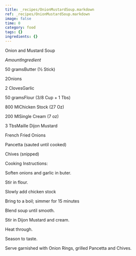 ```yaml
---
title: _recipes/OnionMustardSoup.markdown
ref: _recipes/OnionMustardSoup.markdown
image: false
time: 0
category: food
tags: {}
ingredients: {}
---
```

Onion and Mustard Soup

*AmountIngredient*

50 gramsButter (½ Stick)

2Onions

2 ClovesGarlic

50 gramsFlour (3/8 Cup + 1 Tbs)

800 MlChicken Stock (27 Oz)

200 MlSingle Cream (7 oz)

3 TbsMaille Dijon Mustard

French Fried Onions

Pancetta (sauted until cooked)

Chives (snipped)

Cooking Instructions:

Soften onions and garlic in buter.

Stir in flour.

Slowly add chicken stock

Bring to a boil; simmer for 15 minutes

Blend soup until smooth.

Stir in Dijon Mustard and cream.

Heat through.

Season to taste.

Serve garnished with Onion Rings, grilled Pancetta and Chives.
